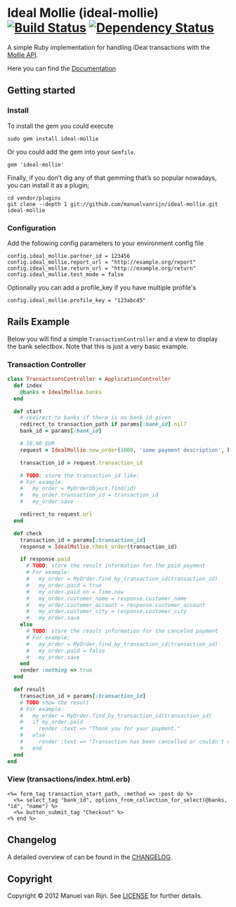 # Ideal Mollie (ideal-mollie) [![Build Status](https://secure.travis-ci.org/manuelvanrijn/ideal-mollie.png?branch=master)][travis] [![Dependency Status](https://gemnasium.com/manuelvanrijn/ideal-mollie.png)][gemnasium]

[travis]: http://travis-ci.org/manuelvanrijn/ideal-mollie
[gemnasium]: https://gemnasium.com/manuelvanrijn/ideal-mollie

A simple Ruby implementation for handling iDeal transactions with the [Mollie API](https://www.mollie.nl/support/documentatie/betaaldiensten/ideal/).

Here you can find the [Documentation](http://rubydoc.info/github/manuelvanrijn/ideal-mollie/master/frames)

## Getting started

### Install

To install the gem you could execute

```
sudo gem install ideal-mollie
```

Or you could add the gem into your `Gemfile`.

```
gem 'ideal-mollie'
```

Finally, if you don’t dig any of that gemming that’s so popular nowadays, you can install it as a plugin;

```
cd vendor/plugins
git clone --depth 1 git://github.com/manuelvanrijn/ideal-mollie.git ideal-mollie
```

### Configuration

Add the following config parameters to your environment config file

```
config.ideal_mollie.partner_id = 123456
config.ideal_mollie.report_url = "http://example.org/report"
config.ideal_mollie.return_url = "http://example.org/return"
config.ideal_mollie.test_mode = false
```

Optionally you can add a profile_key if you have multiple profile's

```
config.ideal_mollie.profile_key = "123abc45"
```

## Rails Example

Below you will find a simple `TransactionController` and a view to display the bank selectbox. Note that this is just a very basic example.

### Transaction Controller

```ruby
class TransactionsController < ApplicationController
  def index
    @banks = IdealMollie.banks
  end

  def start
    # redirect to banks if there is no bank_id given
    redirect_to transaction_path if params[:bank_id].nil?
    bank_id = params[:bank_id]

    # 10,00 EUR
    request = IdealMollie.new_order(1000, 'some payment description', bank_id)

    transaction_id = request.transaction_id

    # TODO: store the transaction_id like:
    # For example:
    #   my_order = MyOrderObject.find(id)
    #   my_order.transaction_id = transaction_id
    #   my_order.save

    redirect_to request.url
  end

  def check
    transaction_id = params[:transaction_id]
    response = IdealMollie.check_order(transaction_id)

    if response.paid
      # TODO: store the result information for the paid payment
      # For example:
      #   my_order = MyOrder.find_by_transaction_id(transaction_id)
      #   my_order.paid = true
      #   my_order.paid_on = Time.now
      #   my_order.customer_name = response.customer_name
      #   my_order.customer_account = response.customer_account
      #   my_order.customer_city = response.customer_city
      #   my_order.save
    else
      # TODO: store the result information for the canceled payment
      # For example:
      #   my_order = MyOrder.find_by_transaction_id(transaction_id)
      #   my_order.paid = false
      #   my_order.save
    end
    render :nothing => true
  end

  def result
    transaction_id = params[:transaction_id]
    # TODO show the result
    # For example:
    #   my_order = MyOrder.find_by_transaction_id(transaction_id)
    #   if my_order.paid
    #     render :text => "Thank you for your payment."
    #   else
    #     render :text => "Transaction has been cancelled or couldn't complete"
    #   end
  end
end
```

### View (transactions/index.html.erb)

```erb
<%= form_tag transaction_start_path, :method => :post do %>
  <%= select_tag "bank_id", options_from_collection_for_select(@banks, "id", "name") %>
  <%= button_submit_tag "Checkout" %>
<% end %>
```

## Changelog

A detailed overview of can be found in the [CHANGELOG](https://github.com/manuelvanrijn/ideal-mollie/blob/master/CHANGELOG.md).

## Copyright

Copyright © 2012 Manuel van Rijn. See [LICENSE](https://github.com/manuelvanrijn/ideal-mollie/blob/master/LICENSE.md) for further details.
